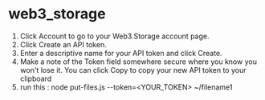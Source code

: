 # web3_storage

1. Click Account to go to your Web3.Storage account page.
2. Click Create an API token.
3. Enter a descriptive name for your API token and click Create.
4. Make a note of the Token field somewhere secure where you know you won't lose it. You can click Copy to copy your new API token to your clipboard
5. run this : node put-files.js --token=<YOUR_TOKEN> ~/filename1
